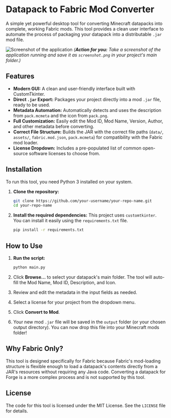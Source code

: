 # Datapack to Fabric Mod Converter

A simple yet powerful desktop tool for converting Minecraft datapacks into complete, working Fabric mods. This tool provides a clean user interface to automate the process of packaging your datapack into a distributable `.jar` mod file.

![Screenshot of the application](screenshot.png)
*(**Action for you:** Take a screenshot of the application running and save it as `screenshot.png` in your project's main folder.)*

## Features

- **Modern GUI:** A clean and user-friendly interface built with CustomTkinter.
- **Direct `.jar` Export:** Packages your project directly into a mod `.jar` file, ready to be used.
- **Metadata Automation:** Automatically detects and uses the description from `pack.mcmeta` and the icon from `pack.png`.
- **Full Customization:** Easily edit the Mod ID, Mod Name, Version, Author, and other metadata before converting.
- **Correct File Structure:** Builds the JAR with the correct file paths (`data/`, `assets/`, `fabric.mod.json`, `pack.mcmeta`) for compatibility with the Fabric mod loader.
- **License Dropdown:** Includes a pre-populated list of common open-source software licenses to choose from.

## Installation

To run this tool, you need Python 3 installed on your system.

1.  **Clone the repository:**
    ```sh
    git clone https://github.com/your-username/your-repo-name.git
    cd your-repo-name
    ```

2.  **Install the required dependencies:**
    This project uses `customtkinter`. You can install it easily using the `requirements.txt` file.
    ```sh
    pip install -r requirements.txt
    ```

## How to Use

1.  **Run the script:**
    ```sh
    python main.py
    ```

2.  Click **Browse...** to select your datapack's main folder. The tool will auto-fill the Mod Name, Mod ID, Description, and Icon.

3.  Review and edit the metadata in the input fields as needed.

4.  Select a license for your project from the dropdown menu.

5.  Click **Convert to Mod**.

6.  Your new mod `.jar` file will be saved in the `output` folder (or your chosen output directory). You can now drop this file into your Minecraft mods folder!

## Why Fabric Only?

This tool is designed specifically for Fabric because Fabric's mod-loading structure is flexible enough to load a datapack's contents directly from a JAR's resources without requiring any Java code. Converting a datapack for Forge is a more complex process and is not supported by this tool.

## License

The code for this tool is licensed under the MIT License. See the `LICENSE` file for details.